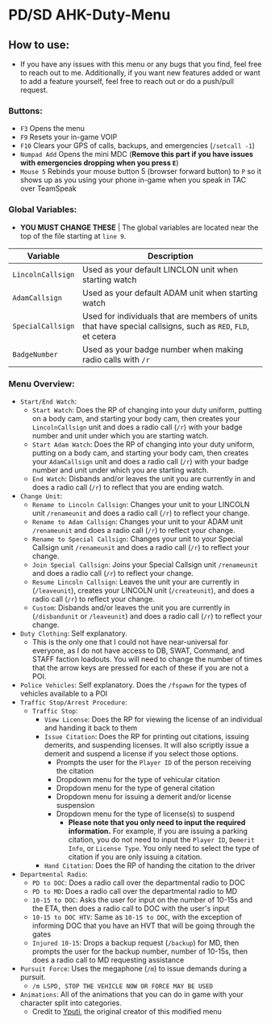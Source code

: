 # PD/SD AHK-Duty-Menu

## How to use:

- If you have any issues with this menu or any bugs that you find, feel free to reach out to me.  Additionally, if you want new features added or want to add a feature yourself, feel free to reach out or do a push/pull request.

### Buttons:
- `F3` Opens the menu
- `F9` Resets your in-game VOIP
- `F10` Clears your GPS of calls, backups, and emergencies (`/setcall -1`)
- `Numpad Add` Opens the mini MDC (**Remove this part if you have issues with emergencies dropping when you press `E`**)
- `Mouse 5` Rebinds your mouse button 5 (browser forward button) to `P` so it shows up as you using your phone in-game when you speak in TAC over TeamSpeak
### Global Variables:
- **YOU MUST CHANGE THESE** | The global variables are located near the top of the file starting at `line 9`.

| Variable | Description |
| ----------- | ----------- |
| `LincolnCallsign` | Used as your default LINCLON unit when starting watch |
| `AdamCallsign` | Used as your default ADAM unit when starting watch |
| `SpecialCallsign` | Used for individuals that are members of units that have special callsigns, such as `RED`, `FLD`, et cetera |
| `BadgeNumber` | Used as your badge number when making radio calls with `/r` |

### Menu Overview:
- `Start/End Watch`:
  - `Start Watch`: Does the RP of changing into your duty uniform, putting on a body cam, and starting your body cam, then creates your `LincolnCallsign` unit and does a radio call (`/r`) with your badge number and unit under which you are starting watch.
  - `Start Adam Watch`: Does the RP of changing into your duty uniform, putting on a body cam, and starting your body cam, then creates your `AdamCallsign` unit and does a radio call (`/r`) with your badge number and unit under which you are starting watch.
  - `End Watch`: Disbands and/or leaves the unit you are currently in and does a radio call (`/r`) to reflect that you are ending watch.
- `Change Unit`:
  - `Rename to Lincoln Callsign`: Changes your unit to your LINCOLN unit `/renameunit` and does a radio call (`/r`) to reflect your change.
  - `Rename to Adam Callsign`: Changes your unit to your ADAM unit `/renameunit` and does a radio call (`/r`) to reflect your change.
  - `Rename to Special Callsign`: Changes your unit to your Special Callsign unit `/renameunit` and does a radio call (`/r`) to reflect your change.
  - `Join Special Callsign`: Joins your Special Callsign unit `/renameunit` and does a radio call (`/r`) to reflect your change.
  - `Resume Lincoln Callsign`: Leaves the unit your are currently in (`/leaveunit`), creates your LINCOLN unit (`/createunit`), and does a radio call (`/r`) to reflect your change.
  - `Custom`: Disbands and/or leaves the unit you are currently in (`/disbandunit` or `/leaveunit`) and does a radio call (`/r`) to reflect your change.
- `Duty Clothing`: Self explanatory.
  - This is the only one that I could not have near-universal for everyone, as I do not have access to DB, SWAT, Command, and STAFF faction loadouts.  You will need to change the number of times that the arrow keys are pressed for each of these if you are not a POI.
- `Police Vehicles`: Self explanatory.  Does the `/fspawn` for the types of vehicles available to a POI
- `Traffic Stop/Arrest Procedure`:
  - `Traffic Stop`:
    - `View License`: Does the RP for viewing the license of an individual and handing it back to them
    - `Issue Citation`: Does the RP for printing out citations, issuing demerits, and suspending licenses.  It will also scriptly issue a demerit and suspend a license if you select those options.
      - Prompts the user for the `Player ID` of the person receiving the citation
      - Dropdown menu for the type of vehicular citation
      - Dropdown menu for the type of general citation
      - Dropdown menu for issuing a demerit and/or license suspension
      - Dropdown menu for the type of license(s) to suspend
        - **Please note that you only need to input the required information.**  For example, if you are issuing a parking citation, you do not need to input the `Player ID`, `Demerit Info`, or `License Type`.  You only need to select the type of citation if you are only issuing a citation.
    - `Hand Citation`: Does the RP of handing the citation to the driver
- `Departmental Radio`:
  - `PD to DOC`: Does a radio call over the departmental radio to DOC
  - `PD to MD`: Does a radio call over the departmental radio to MD
  - `10-15 to DOC`: Asks the user for input on the number of 10-15s and the ETA, then does a radio call to DOC with the user's input
  - `10-15 to DOC HTV`: Same as `10-15 to DOC`, with the exception of informing DOC that you have an HVT that will be going through the gates
  - `Injured 10-15`: Drops a backup request (`/backup`) for MD, then prompts the user for the backup number, number of 10-15s, then does a radio call to MD requesting assistance
- `Pursuit Force`: Uses the megaphone (`/m`) to issue demands during a pursuit.
  - `/m LSPD, STOP THE VEHICLE NOW OR FORCE MAY BE USED`
- `Animations`: All of the animations that you can do in game with your character split into categories.
  - Credit to [Yputi](https://forum.eclipse-rp.net/topic/74673-animation-selection-tool-how-to-get-your-own-ui-for-the-new-animations/), the original creator of this modified menu
